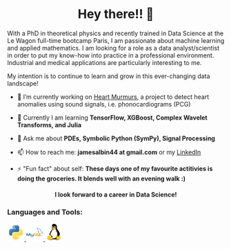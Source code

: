 <h1 align="center">Hey there!! 👋 </h1>

With a PhD in theoretical physics and recently trained in Data Science at the Le Wagon full-time bootcamp Paris, I am passionate about machine
learning and applied mathematics. I am looking for a role as a data analyst/scientist in order to put my know-how into practice in a
professional environment. Industrial and medical applications are particularly interesting to me.

<!--The mechanical and the biomedical engineering sectors are especially attractive to me.-->

My intention is to continue to learn and grow in this ever-changing data landscape!

- 🔭 I’m currently working on [Heart Murmurs](https://github.com/fablaw/circor), a project to detect heart anomalies using sound signals, i.e. phonocardiograms (PCG)

- 🌱 Currently I am learning **TensorFlow, XGBoost, Complex Wavelet Transforms, and Julia**

- 💬 Ask me about **PDEs, Symbolic Python (SymPy), Signal Processing**

- 📫 How to reach me: **jamesalbin44 at gmail.com** or my [LinkedIn](https://www.linkedin.com/in/albinjames1729/)

- ⚡ "Fun fact" about self: **These days one of my favourite actitivies is doing the groceries. It blends well with an evening walk :)**

<h4 align="center">I look forward to a career in Data Science!</h4>
<!--<h3 align="left">Connect with me:</h3>
<p align="left">
<a href="https://kaggle.com/fermion44" target="blank"><img align="center" src="https://raw.githubusercontent.com/rahuldkjain/github-profile-readme-generator/master/src/images/icons/Social/kaggle.svg" alt="fermion44" height="30" width="40" /></a>
</p>-->

<h3 align="left">Languages and Tools:</h3>
<p align="left"> </a> <a href="https://www.python.org" target="_blank" rel="noreferrer"> <img src="https://raw.githubusercontent.com/devicons/devicon/master/icons/python/python-original.svg" alt="python" width="40" height="40"/> </a> <a href="https://www.mysql.com/" target="_blank" rel="noreferrer"> <img src="https://raw.githubusercontent.com/devicons/devicon/master/icons/mysql/mysql-original-wordmark.svg" alt="mysql" width="40" height="40"/> <a href="https://www.linux.org/" target="_blank" rel="noreferrer"> <img src="https://raw.githubusercontent.com/devicons/devicon/master/icons/linux/linux-original.svg" alt="linux" width="40" height="40"/> </a> </p>

<!--<h2 align="center">  Thanks for stopping by!  </h2> !>
<h2 align="center">  Thanks for stopping by!  </h2>

